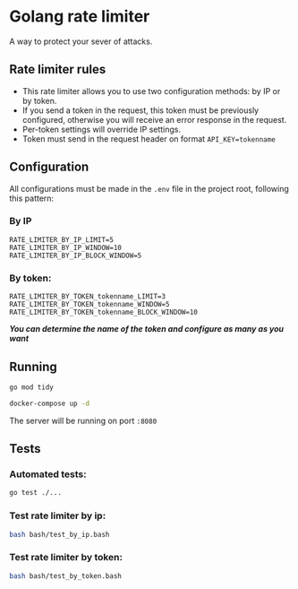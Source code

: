 # Golang rate limiter

A way to protect your sever of attacks.

## Rate limiter rules
- This rate limiter allows you to use two configuration methods: by IP or by token. 
- If you send a token in the request, this token must be previously configured, otherwise you will receive an error response in the request.
- Per-token settings will override IP settings.
- Token must send in the request header on format `API_KEY=tokenname`

## Configuration
All configurations must be made in the `.env` file in the project root, following this pattern:

### By IP
```
RATE_LIMITER_BY_IP_LIMIT=5
RATE_LIMITER_BY_IP_WINDOW=10
RATE_LIMITER_BY_IP_BLOCK_WINDOW=5
```

### By token:
```
RATE_LIMITER_BY_TOKEN_tokenname_LIMIT=3
RATE_LIMITER_BY_TOKEN_tokenname_WINDOW=5
RATE_LIMITER_BY_TOKEN_tokenname_BLOCK_WINDOW=10
```

_**You can determine the name of the token and configure as many as you want**_

## Running
```bash
go mod tidy

docker-compose up -d
```

The server will be running on port `:8080`

## Tests
### Automated tests:
```bash
go test ./...   
```

### Test rate limiter by ip:
```bash
bash bash/test_by_ip.bash   
```

### Test rate limiter by token:
```bash
bash bash/test_by_token.bash 
```